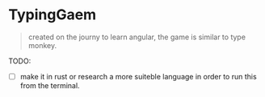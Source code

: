 # TypingGaem

> created on the journy to learn angular, the game is similar to type monkey.

TODO:

- [ ] make it in rust or research a more suiteble language in order to run this from the terminal.
